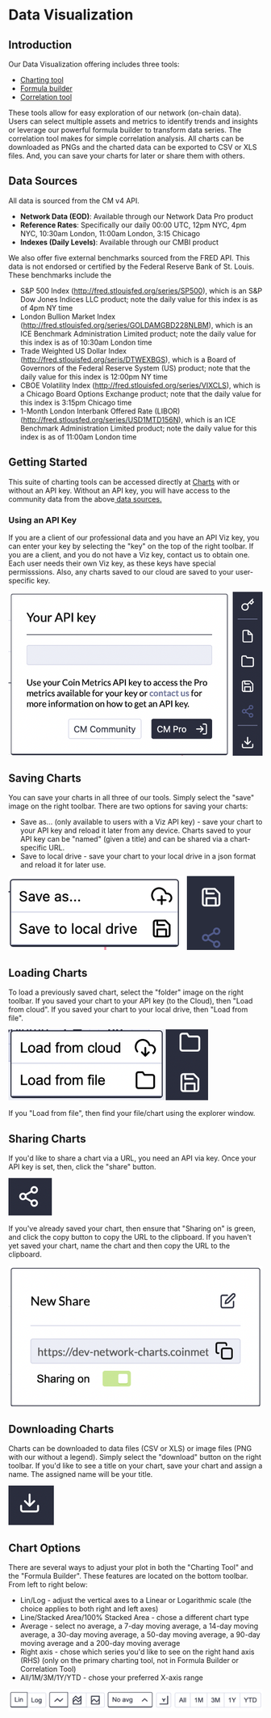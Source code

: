 # Data Visualization

## Introduction

Our  Data Visualization offering includes three tools:

* [Charting tool](charting-tool/)
* [Formula builder](formula-builder.md)
* [Correlation tool](correlation-tool.md)

These tools allow for easy exploration of our network (on-chain data).  Users can select multiple assets and metrics to identify trends and insights or leverage our powerful formula builder to transform data series.   The correlation tool makes for simple correlation analysis.  All charts can be downloaded as PNGs and the charted data can be exported to CSV or XLS files.  And, you can save your charts for later or share them with others.

## Data Sources

All data is sourced from the CM v4 API. &#x20;

* **Network Data (EOD)**:  Available through our Network Data Pro product
* **Reference Rates**:  Specifically our daily 00:00 UTC, 12pm NYC, 4pm NYC, 10:30am London, 11:00am London,  3:15 Chicago&#x20;
* **Indexes (Daily Levels)**:  Available through our CMBI product

We also offer five external benchmarks sourced from the FRED API.  This data is not endorsed or certified by the Federal Reserve Bank of St. Louis.  These benchmarks include the&#x20;

* &#x20;S\&P 500 Index (http://fred.stlouisfed.org/series/SP500), which is an S\&P Dow Jones Indices LLC product; note the daily value for this index is as of 4pm NY time
* London Bullion Market Index (http://fred.stlouisfed.org/series/GOLDAMGBD228NLBM), which is an ICE Benchmark Administration Limited product; note the daily value for this index is as of 10:30am London time
* Trade Weighted US Dollar Index (http://fred.stlouisfed.org/seris/DTWEXBGS), which is a Board of Governors of the Federal Reserve System (US) product; note that the daily value for this index is 12:00pm NY time
* CBOE Volatility Index (http://fred.stlouisfed.org/series/VIXCLS), which is a Chicago Board Options Exchange product; note that the daily value for this index is 3:15pm Chicago time
* 1-Month London Interbank Offered Rate (LIBOR) (http://fred.stlousfed.org/series/USD1MTD156N), which is an ICE Benchmark Administration Limited product; note the daily value for this index is as of 11:00am London time

## Getting Started

This suite of charting tools can be accessed directly at [Charts](https://network-charts.coinmetrics.io) with or without an API key.   Without an API key, you will have access to the community data from the above[ data sources. ](./#data-sources)

### Using an API Key

If you are a client of our professional data and you have an API Viz key, you can enter your key by selecting the "key" on the top of the right toolbar.  If you are a client, and you do not have a Viz key, contact us to obtain one.  Each user needs their own Viz key, as these keys have special permisssions.  Also, any charts saved to our cloud are saved to your user-specific key. &#x20;

![](<../../.gitbook/assets/Screen Shot 2020-12-20 at 4.48.50 PM.png>)

## Saving Charts

You can save your charts in all three of our tools.  Simply select the "save" image on the right toolbar.   There are two options for saving your charts:

* Save as... (only available to users with a Viz API key) - save your chart to your API key and reload it later from any device.  Charts saved to your API key can be "named" (given a title) and can be shared via a chart-specific URL.
* Save to local drive - save your chart to your local drive in a json format and reload it for later use.

![Click on the "disk" to find the Save Options](<../../.gitbook/assets/Screen Shot 2020-12-21 at 11.51.39 AM.png>)

## Loading Charts

To load a previously saved chart, select the "folder" image on the right toolbar.   If you saved your chart to your API key (to the Cloud), then "Load from cloud".  If you saved your chart to your local drive, then "Load from file".&#x20;

![](<../../.gitbook/assets/Screen Shot 2021-07-19 at 10.00.54 AM.png>)

If you "Load from file", then find your file/chart using the explorer window.

## Sharing Charts

If you'd like to share a chart via a URL, you need an API via key.  Once your API key is set, then, click the "share" button. &#x20;

![Click on the "share" button to copy a sharable URL to the desktop](<../../.gitbook/assets/Screen Shot 2020-12-30 at 12.33.01 PM.png>)

If you've already saved your chart, then ensure that "Sharing on" is green, and click the copy button to copy the URL to the clipboard.   If you haven't yet saved your chart, name the chart and then copy the URL to the clipboard.

![](<../../.gitbook/assets/Screen Shot 2020-12-30 at 12.36.51 PM.png>)

## Downloading Charts

Charts can be downloaded to data files (CSV or XLS) or image files (PNG with our without a legend).   Simply select the "download" button on the right toolbar.  If you'd like to see a title on your chart, save your chart and assign a name.  The assigned name will be your title. &#x20;

![Click on the "download" button to find the Download Options](<../../.gitbook/assets/Screen Shot 2020-12-30 at 12.21.12 PM.png>)

## Chart Options

There are several ways to adjust your plot in both the "Charting Tool" and the "Formula Builder".  These features are located on the bottom toolbar.  From left to right below:

* Lin/Log - adjust the vertical axes to a Linear or Logarithmic scale (the choice applies to both right and left axes)
* Line/Stacked Area/100% Stacked Area - chose a different chart type
* Average - select no average, a 7-day moving average, a 14-day moving average, a 30-day moving average, a 50-day moving average, a 90-day moving average and a 200-day moving average
* Right axis - chose which series you'd like to see on the right hand axis (RHS) (only on the primary charting tool, not in Formula Builder or Correlation Tool)
* All/1M/3M/1Y/YTD - chose your preferred X-axis range &#x20;

![](<../../.gitbook/assets/Screen Shot 2021-05-14 at 9.01.54 AM.png>)


